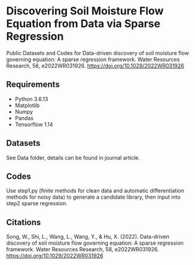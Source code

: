 # Discovering Soil Moisture Flow Equation from Data via Sparse Regression


Public Datasets and Codes for Data-driven discovery of soil moisture flow governing equation: A sparse regression framework. Water Resources Research, 58, e2022WR031926. https://doi.org/10.1029/2022WR031926

## Requirements

- Python 3.6.13
- Matplotlib
- Numpy
- Pandas
- Tensorflow 1.14


## Datasets

See Data folder, details can be found in journal article.

## Codes

Use step1.py (finite methods for clean data and automatic differentiation methods for noisy data) to generate a candidate library, then input into step2 sparse regression.

## Citations

Song, W., Shi, L., Wang, L., Wang, Y., & Hu, X. (2022). Data-driven discovery of soil moisture flow governing equation: A sparse regression framework. Water Resources Research, 58, e2022WR031926. https://doi.org/10.1029/2022WR031926
